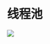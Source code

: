 # 线程池





![](https://img-blog.csdnimg.cn/6be320a77955434ea225d0c73fbc2578.png?x-oss-process=image/watermark,type_ZmFuZ3poZW5naGVpdGk,shadow_10,text_aHR0cHM6Ly9ibG9nLmNzZG4ubmV0L3FxXzQ1MTQwNzE2,size_16,color_FFFFFF,t_70)















